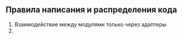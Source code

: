 Правила написания и распределения кода
---

1. Взаимодействие между модулями только через адаптеры
2. 

